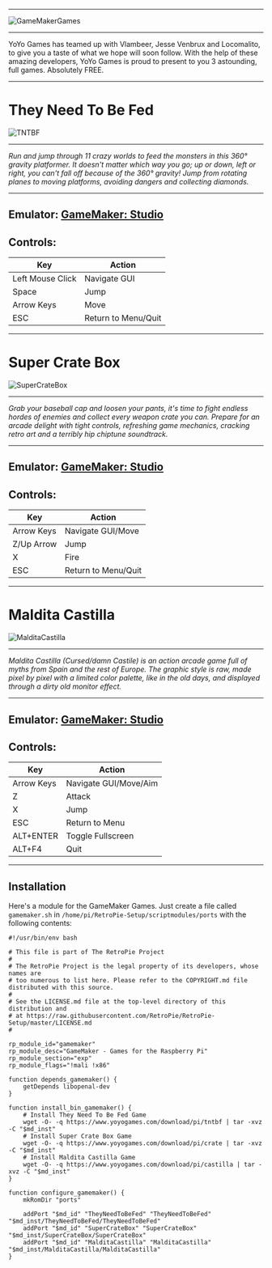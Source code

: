 ***
![GameMakerGames](https://www.raspberrypi.org/wp-content/uploads/2016/02/GameMaker-in-post-500x328.png)
***
YoYo Games has teamed up with Vlambeer, Jesse Venbrux and Locomalito, to give you a taste of what we hope will soon follow. With the help of these amazing developers, YoYo Games is proud to present to you 3 astounding, full games. Absolutely FREE.

***
# They Need To Be Fed
![TNTBF](https://img.yoyogames.com/pages/pi/TNTBF.png)

***
_Run and jump through 11 crazy worlds to feed the monsters in this 360° gravity platformer. It doesn't matter which way you go; up or down, left or right, you can't fall off because of the 360° gravity! Jump from rotating planes to moving platforms, avoiding dangers and collecting diamonds._

***
## Emulator: [GameMaker: Studio](http://www.yoyogames.com/gamemaker)

## Controls:
Key  |  Action
 --- | ---
Left Mouse Click | Navigate GUI
Space | Jump
Arrow Keys | Move
ESC | Return to Menu/Quit

***
# Super Crate Box
![SuperCrateBox](https://img.yoyogames.com/pages/pi/scb.png)

***
_Grab your baseball cap and loosen your pants, it's time to fight endless hordes of enemies and collect every weapon crate you can. Prepare for an arcade delight with tight controls, refreshing game mechanics, cracking retro art and a terribly hip chiptune soundtrack._

***
## Emulator: [GameMaker: Studio](http://www.yoyogames.com/gamemaker)

## Controls:
Key  |  Action
 --- | ---
Arrow Keys | Navigate GUI/Move
Z/Up Arrow | Jump
X | Fire
ESC | Return to Menu/Quit

***
# Maldita Castilla
![MalditaCastilla](https://img.yoyogames.com/pages/pi/Maldita%20Castilla.png)

***
_Maldita Castilla (Cursed/damn Castile) is an action arcade game full of myths from Spain and the rest of Europe. The graphic style is raw, made pixel by pixel with a limited color palette, like in the old days, and displayed through a dirty old monitor effect._

***
## Emulator: [GameMaker: Studio](http://www.yoyogames.com/gamemaker)

## Controls:
Key  |  Action
 --- | ---
Arrow Keys | Navigate GUI/Move/Aim
Z | Attack
X | Jump
ESC | Return to Menu
ALT+ENTER | Toggle Fullscreen
ALT+F4 | Quit

***
## Installation
Here's a module for the GameMaker Games. Just create a file called `gamemaker.sh` in `/home/pi/RetroPie-Setup/scriptmodules/ports` with the following contents:

```shell
#!/usr/bin/env bash

# This file is part of The RetroPie Project
# 
# The RetroPie Project is the legal property of its developers, whose names are
# too numerous to list here. Please refer to the COPYRIGHT.md file distributed with this source.
# 
# See the LICENSE.md file at the top-level directory of this distribution and 
# at https://raw.githubusercontent.com/RetroPie/RetroPie-Setup/master/LICENSE.md
#

rp_module_id="gamemaker"
rp_module_desc="GameMaker - Games for the Raspberry Pi"
rp_module_section="exp"
rp_module_flags="!mali !x86"

function depends_gamemaker() {
    getDepends libopenal-dev
}

function install_bin_gamemaker() {
    # Install They Need To Be Fed Game
    wget -O- -q https://www.yoyogames.com/download/pi/tntbf | tar -xvz -C "$md_inst"
    # Install Super Crate Box Game
    wget -O- -q https://www.yoyogames.com/download/pi/crate | tar -xvz -C "$md_inst"
    # Install Maldita Castilla Game
    wget -O- -q https://www.yoyogames.com/download/pi/castilla | tar -xvz -C "$md_inst"
}

function configure_gamemaker() {
    mkRomDir "ports"

    addPort "$md_id" "TheyNeedToBeFed" "TheyNeedToBeFed" "$md_inst/TheyNeedToBeFed/TheyNeedToBeFed"
    addPort "$md_id" "SuperCrateBox" "SuperCrateBox" "$md_inst/SuperCrateBox/SuperCrateBox"
    addPort "$md_id" "MalditaCastilla" "MalditaCastilla" "$md_inst/MalditaCastilla/MalditaCastilla"
}
```